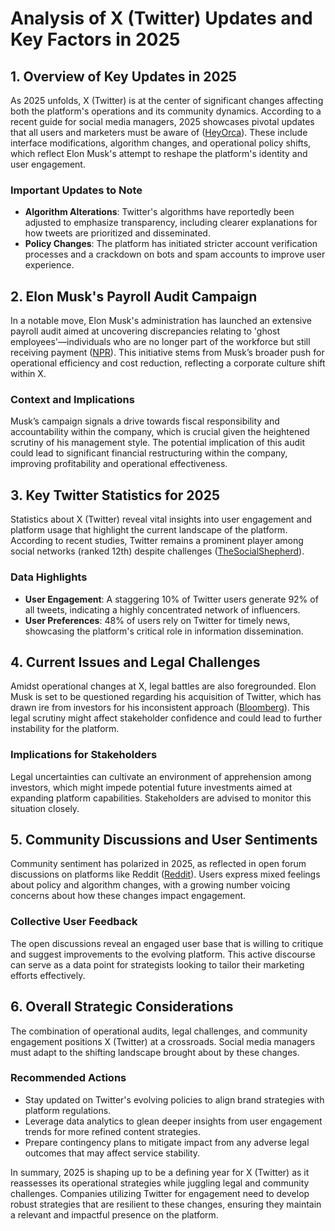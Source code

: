 # Analysis of X (Twitter) Updates and Key Factors in 2025

## 1. Overview of Key Updates in 2025
As 2025 unfolds, X (Twitter) is at the center of significant changes affecting both the platform's operations and its community dynamics. According to a recent guide for social media managers, 2025 showcases pivotal updates that all users and marketers must be aware of ([HeyOrca](https://www.heyorca.com/blog/x-twitter-social-news)). These include interface modifications, algorithm changes, and operational policy shifts, which reflect Elon Musk's attempt to reshape the platform's identity and user engagement.

### Important Updates to Note
- **Algorithm Alterations**: Twitter's algorithms have reportedly been adjusted to emphasize transparency, including clearer explanations for how tweets are prioritized and disseminated.
- **Policy Changes**: The platform has initiated stricter account verification processes and a crackdown on bots and spam accounts to improve user experience.

## 2. Elon Musk's Payroll Audit Campaign
In a notable move, Elon Musk's administration has launched an extensive payroll audit aimed at uncovering discrepancies relating to 'ghost employees'—individuals who are no longer part of the workforce but still receiving payment ([NPR](https://www.npr.org/2025/03/06/g-s1-52233/elon-musk-doge-twitter-dead-employees)). This initiative stems from Musk’s broader push for operational efficiency and cost reduction, reflecting a corporate culture shift within X.

### Context and Implications
Musk’s campaign signals a drive towards fiscal responsibility and accountability within the company, which is crucial given the heightened scrutiny of his management style. The potential implication of this audit could lead to significant financial restructuring within the company, improving profitability and operational effectiveness.

## 3. Key Twitter Statistics for 2025
Statistics about X (Twitter) reveal vital insights into user engagement and platform usage that highlight the current landscape of the platform. According to recent studies, Twitter remains a prominent player among social networks (ranked 12th) despite challenges ([TheSocialShepherd](https://thesocialshepherd.com/blog/twitter-statistics)). 

### Data Highlights
- **User Engagement**: A staggering 10% of Twitter users generate 92% of all tweets, indicating a highly concentrated network of influencers.
- **User Preferences**: 48% of users rely on Twitter for timely news, showcasing the platform's critical role in information dissemination. 

## 4. Current Issues and Legal Challenges
Amidst operational changes at X, legal battles are also foregrounded. Elon Musk is set to be questioned regarding his acquisition of Twitter, which has drawn ire from investors for his inconsistent approach ([Bloomberg](https://www.bloomberg.com/news/articles/2025-03-07/musk-to-face-questioning-in-suit-over-twitter-buyout-flip-flop)). This legal scrutiny might affect stakeholder confidence and could lead to further instability for the platform.

### Implications for Stakeholders
Legal uncertainties can cultivate an environment of apprehension among investors, which might impede potential future investments aimed at expanding platform capabilities. Stakeholders are advised to monitor this situation closely.

## 5. Community Discussions and User Sentiments
Community sentiment has polarized in 2025, as reflected in open forum discussions on platforms like Reddit ([Reddit](https://www.reddit.com/r/Twitter/comments/1ieyyw0/february_2025_rtwitter_mega_open_thread_for/)). Users express mixed feelings about policy and algorithm changes, with a growing number voicing concerns about how these changes impact engagement.

### Collective User Feedback
The open discussions reveal an engaged user base that is willing to critique and suggest improvements to the evolving platform. This active discourse can serve as a data point for strategists looking to tailor their marketing efforts effectively.

## 6. Overall Strategic Considerations
The combination of operational audits, legal challenges, and community engagement positions X (Twitter) at a crossroads. Social media managers must adapt to the shifting landscape brought about by these changes. 

### Recommended Actions
- Stay updated on Twitter's evolving policies to align brand strategies with platform regulations.
- Leverage data analytics to glean deeper insights from user engagement trends for more refined content strategies.
- Prepare contingency plans to mitigate impact from any adverse legal outcomes that may affect service stability.

In summary, 2025 is shaping up to be a defining year for X (Twitter) as it reassesses its operational strategies while juggling legal and community challenges. Companies utilizing Twitter for engagement need to develop robust strategies that are resilient to these changes, ensuring they maintain a relevant and impactful presence on the platform.